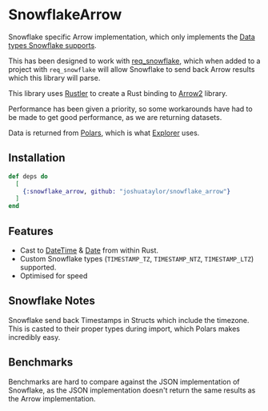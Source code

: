 # SnowflakeArrow

Snowflake specific Arrow implementation, which only implements the [Data types Snowflake supports](https://docs.snowflake.com/en/sql-reference/data-types.html).

This has been designed to work with [req_snowflake](https://github.com/joshuataylor/req_snowflake), which when added to a project with `req_snowflake` will
allow Snowflake to send back Arrow results which this library will parse.

This library uses [Rustler](https://github.com/rusterlium/rustler) to create a Rust binding to [Arrow2](https://github.com/jorgecarleitao/arrow2) library.

Performance has been given a priority, so some workarounds have had to be made to get good performance, as we are returning datasets.

Data is returned from [Polars](https://github.com/pola-rs/polars), which is what [Explorer](https://github.com/elixir-nx/explorer) uses.

## Installation

```elixir
def deps do
  [
    {:snowflake_arrow, github: "joshuataylor/snowflake_arrow"}
  ]
end
```

## Features

- Cast to [DateTime](https://hexdocs.pm/elixir/1.12.3/DateTime.html) & [Date](https://hexdocs.pm/elixir/1.13/Date.html) from within Rust.
- Custom Snowflake types (`TIMESTAMP_TZ`, `TIMESTAMP_NTZ`, `TIMESTAMP_LTZ`) supported.
- Optimised for speed

## Snowflake Notes
Snowflake send back Timestamps in Structs which include the timezone. This is casted to their proper types during import,
which Polars makes incredibly easy.

## Benchmarks

Benchmarks are hard to compare against the JSON implementation of Snowflake, as the JSON implementation doesn't return the same results as the Arrow implementation.